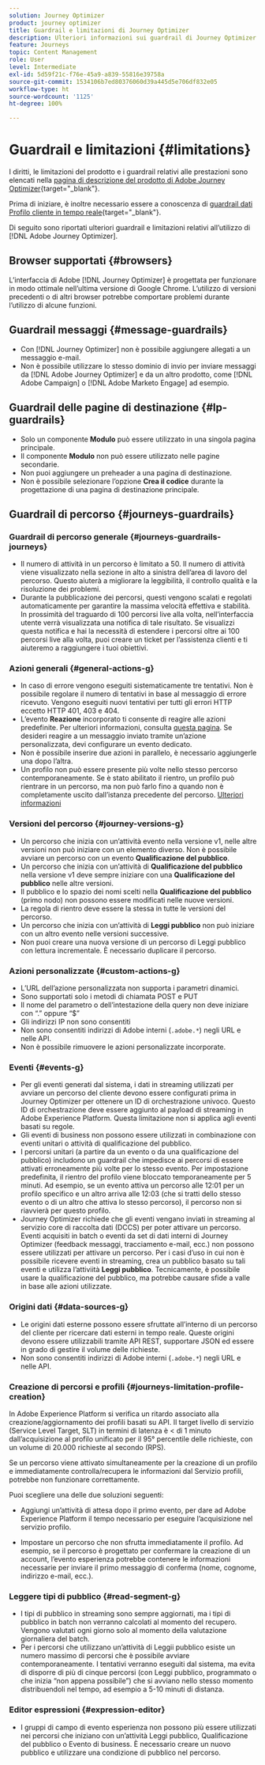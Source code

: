 ```yaml
---
solution: Journey Optimizer
product: journey optimizer
title: Guardrail e limitazioni di Journey Optimizer
description: Ulteriori informazioni sui guardrail di Journey Optimizer
feature: Journeys
topic: Content Management
role: User
level: Intermediate
exl-id: 5d59f21c-f76e-45a9-a839-55816e39758a
source-git-commit: 1534106b7ed80376060d39a445d5e706df832e05
workflow-type: ht
source-wordcount: '1125'
ht-degree: 100%

---
```


# Guardrail e limitazioni {#limitations}

I diritti, le limitazioni del prodotto e i guardrail relativi alle prestazioni sono elencati nella [pagina di descrizione del prodotto di Adobe Journey Optimizer](https://helpx.adobe.com/it/legal/product-descriptions/adobe-journey-optimizer.html){target="_blank"}.

Prima di iniziare, è inoltre necessario essere a conoscenza di [guardrail dati Profilo cliente in tempo reale](https://experienceleague.adobe.com/docs/experience-platform/profile/guardrails.html?lang=it){target="_blank"}.

Di seguito sono riportati ulteriori guardrail e limitazioni relativi all’utilizzo di [!DNL Adobe Journey Optimizer].

## Browser supportati {#browsers}

L’interfaccia di Adobe [!DNL Journey Optimizer] è progettata per funzionare in modo ottimale nell’ultima versione di Google Chrome. L’utilizzo di versioni precedenti o di altri browser potrebbe comportare problemi durante l’utilizzo di alcune funzioni.

## Guardrail messaggi {#message-guardrails}

* Con [!DNL Journey Optimizer] non è possibile aggiungere allegati a un messaggio e-mail.
* Non è possibile utilizzare lo stesso dominio di invio per inviare messaggi da [!DNL Adobe Journey Optimizer] e da un altro prodotto, come [!DNL Adobe Campaign] o [!DNL Adobe Marketo Engage] ad esempio.


## Guardrail delle pagine di destinazione {#lp-guardrails}

* Solo un componente **Modulo** può essere utilizzato in una singola pagina principale.
* Il componente **Modulo** non può essere utilizzato nelle pagine secondarie.
* Non puoi aggiungere un preheader a una pagina di destinazione.
* Non è possibile selezionare l’opzione **Crea il codice** durante la progettazione di una pagina di destinazione principale.

## Guardrail di percorso {#journeys-guardrails}

### Guardrail di percorso generale {#journeys-guardrails-journeys}

* Il numero di attività in un percorso è limitato a 50. Il numero di attività viene visualizzato nella sezione in alto a sinistra dell’area di lavoro del percorso. Questo aiuterà a migliorare la leggibilità, il controllo qualità e la risoluzione dei problemi.
* Durante la pubblicazione dei percorsi, questi vengono scalati e regolati automaticamente per garantire la massima velocità effettiva e stabilità. In prossimità del traguardo di 100 percorsi live alla volta, nell’interfaccia utente verrà visualizzata una notifica di tale risultato. Se visualizzi questa notifica e hai la necessità di estendere i percorsi oltre ai 100 percorsi live alla volta, puoi creare un ticket per l’assistenza clienti e ti aiuteremo a raggiungere i tuoi obiettivi.

### Azioni generali {#general-actions-g}

* In caso di errore vengono eseguiti sistematicamente tre tentativi. Non è possibile regolare il numero di tentativi in base al messaggio di errore ricevuto. Vengono eseguiti nuovi tentativi per tutti gli errori HTTP eccetto HTTP 401, 403 e 404.
* L’evento **Reazione** incorporato ti consente di reagire alle azioni predefinite. Per ulteriori informazioni, consulta [questa pagina](../building-journeys/reaction-events.md). Se desideri reagire a un messaggio inviato tramite un’azione personalizzata, devi configurare un evento dedicato.
* Non è possibile inserire due azioni in parallelo, è necessario aggiungerle una dopo l’altra.
* Un profilo non può essere presente più volte nello stesso percorso contemporaneamente. Se è stato abilitato il rientro, un profilo può rientrare in un percorso, ma non può farlo fino a quando non è completamente uscito dall’istanza precedente del percorso. [Ulteriori informazioni](../building-journeys/end-journey.md)

### Versioni del percorso {#journey-versions-g}

* Un percorso che inizia con un’attività evento nella versione v1, nelle altre versioni non può iniziare con un elemento diverso. Non è possibile avviare un percorso con un evento **Qualificazione del pubblico**.
* Un percorso che inizia con un’attività di **Qualificazione del pubblico** nella versione v1 deve sempre iniziare con una **Qualificazione del pubblico** nelle altre versioni.
* Il pubblico e lo spazio dei nomi scelti nella **Qualificazione del pubblico** (primo nodo) non possono essere modificati nelle nuove versioni.
* La regola di rientro deve essere la stessa in tutte le versioni del percorso.
* Un percorso che inizia con un’attività di **Leggi pubblico** non può iniziare con un altro evento nelle versioni successive.
* Non puoi creare una nuova versione di un percorso di Leggi pubblico con lettura incrementale. È necessario duplicare il percorso.

### Azioni personalizzate {#custom-actions-g}

* L’URL dell’azione personalizzata non supporta i parametri dinamici.
* Sono supportati solo i metodi di chiamata POST e PUT
* Il nome del parametro o dell’intestazione della query non deve iniziare con “.” oppure “$”
* Gli indirizzi IP non sono consentiti
* Non sono consentiti indirizzi di Adobe interni (`.adobe.*`) negli URL e nelle API.
* Non è possibile rimuovere le azioni personalizzate incorporate.

### Eventi {#events-g}

* Per gli eventi generati dal sistema, i dati in streaming utilizzati per avviare un percorso del cliente devono essere configurati prima in Journey Optimizer per ottenere un ID di orchestrazione univoco. Questo ID di orchestrazione deve essere aggiunto al payload di streaming in Adobe Experience Platform. Questa limitazione non si applica agli eventi basati su regole.
* Gli eventi di business non possono essere utilizzati in combinazione con eventi unitari o attività di qualificazione del pubblico.
* I percorsi unitari (a partire da un evento o da una qualificazione del pubblico) includono un guardrail che impedisce ai percorsi di essere attivati erroneamente più volte per lo stesso evento. Per impostazione predefinita, il rientro del profilo viene bloccato temporaneamente per 5 minuti. Ad esempio, se un evento attiva un percorso alle 12:01 per un profilo specifico e un altro arriva alle 12:03 (che si tratti dello stesso evento o di un altro che attiva lo stesso percorso), il percorso non si riavvierà per questo profilo.
* Journey Optimizer richiede che gli eventi vengano inviati in streaming al servizio core di raccolta dati (DCCS) per poter attivare un percorso. Eventi acquisiti in batch o eventi da set di dati interni di Journey Optimizer (feedback messaggi, tracciamento e-mail, ecc.) non possono essere utilizzati per attivare un percorso. Per i casi d’uso in cui non è possibile ricevere eventi in streaming, crea un pubblico basato su tali eventi e utilizza l’attiviità **Leggi pubblico**. Tecnicamente, è possibile usare la qualificazione del pubblico, ma potrebbe causare sfide a valle in base alle azioni utilizzate.

### Origini dati {#data-sources-g}

* Le origini dati esterne possono essere sfruttate all’interno di un percorso del cliente per ricercare dati esterni in tempo reale. Queste origini devono essere utilizzabili tramite API REST, supportare JSON ed essere in grado di gestire il volume delle richieste.
* Non sono consentiti indirizzi di Adobe interni (`.adobe.*`) negli URL e nelle API.

### Creazione di percorsi e profili {#journeys-limitation-profile-creation}

In Adobe Experience Platform si verifica un ritardo associato alla creazione/aggiornamento dei profili basati su API. Il target livello di servizio (Service Level Target, SLT) in termini di latenza è &lt; di 1 minuto dall’acquisizione al profilo unificato per il 95° percentile delle richieste, con un volume di 20.000 richieste al secondo (RPS).

Se un percorso viene attivato simultaneamente per la creazione di un profilo e immediatamente controlla/recupera le informazioni dal Servizio profili, potrebbe non funzionare correttamente.

Puoi scegliere una delle due soluzioni seguenti:

* Aggiungi un’attività di attesa dopo il primo evento, per dare ad Adobe Experience Platform il tempo necessario per eseguire l’acquisizione nel servizio profilo.

* Impostare un percorso che non sfrutta immediatamente il profilo. Ad esempio, se il percorso è progettato per confermare la creazione di un account, l’evento esperienza potrebbe contenere le informazioni necessarie per inviare il primo messaggio di conferma (nome, cognome, indirizzo e-mail, ecc.).

### Leggere tipi di pubblico {#read-segment-g}

* I tipi di pubblico in streaming sono sempre aggiornati, ma i tipi di pubblico in batch non verranno calcolati al momento del recupero. Vengono valutati ogni giorno solo al momento della valutazione giornaliera del batch.
* Per i percorsi che utilizzano un’attività di Leggii pubblico esiste un numero massimo di percorsi che è possibile avviare contemporaneamente. I tentativi verranno eseguiti dal sistema, ma evita di disporre di più di cinque percorsi (con Leggi pubblico, programmato o che inizia “non appena possibile”) che si avviano nello stesso momento distribuendoli nel tempo, ad esempio a 5-10 minuti di distanza.

### Editor espressioni {#expression-editor}

* I gruppi di campo di evento esperienza non possono più essere utilizzati nei percorsi che iniziano con un’attività Leggi pubblico, Qualificazione del pubblico o Evento di business. È necessario creare un nuovo pubblico e utilizzare una condizione di pubblico nel percorso.


